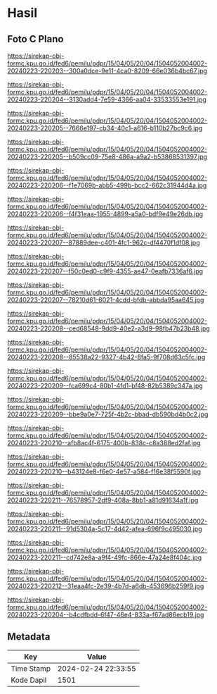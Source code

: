 # Hasil

## Foto C Plano

https://sirekap-obj-formc.kpu.go.id/fed6/pemilu/pdpr/15/04/05/20/04/1504052004002-20240223-220203--300a0dce-9e11-4ca0-8209-66e036b4bc67.jpg

https://sirekap-obj-formc.kpu.go.id/fed6/pemilu/pdpr/15/04/05/20/04/1504052004002-20240223-220204--3130add4-7e59-4366-aa04-33533553e191.jpg

https://sirekap-obj-formc.kpu.go.id/fed6/pemilu/pdpr/15/04/05/20/04/1504052004002-20240223-220205--7666e197-cb34-40c1-a616-b110b27bc9c6.jpg

https://sirekap-obj-formc.kpu.go.id/fed6/pemilu/pdpr/15/04/05/20/04/1504052004002-20240223-220205--b509cc09-75e8-486a-a9a2-b53868531397.jpg

https://sirekap-obj-formc.kpu.go.id/fed6/pemilu/pdpr/15/04/05/20/04/1504052004002-20240223-220206--f1e7069b-abb5-499b-bcc2-662c31944d4a.jpg

https://sirekap-obj-formc.kpu.go.id/fed6/pemilu/pdpr/15/04/05/20/04/1504052004002-20240223-220206--f4f31eaa-1955-4899-a5a0-bdf9e49e26db.jpg

https://sirekap-obj-formc.kpu.go.id/fed6/pemilu/pdpr/15/04/05/20/04/1504052004002-20240223-220207--87889dee-c401-4fc1-962c-df4470f1df08.jpg

https://sirekap-obj-formc.kpu.go.id/fed6/pemilu/pdpr/15/04/05/20/04/1504052004002-20240223-220207--f50c0ed0-c9f9-4355-ae47-0eafb7336af6.jpg

https://sirekap-obj-formc.kpu.go.id/fed6/pemilu/pdpr/15/04/05/20/04/1504052004002-20240223-220207--78210d61-6021-4cdd-bfdb-abbda95aa645.jpg

https://sirekap-obj-formc.kpu.go.id/fed6/pemilu/pdpr/15/04/05/20/04/1504052004002-20240223-220208--ced68548-9dd9-40e2-a3d9-98fb47b23b48.jpg

https://sirekap-obj-formc.kpu.go.id/fed6/pemilu/pdpr/15/04/05/20/04/1504052004002-20240223-220208--85538a22-9327-4b42-8fa5-9f708d63c5fc.jpg

https://sirekap-obj-formc.kpu.go.id/fed6/pemilu/pdpr/15/04/05/20/04/1504052004002-20240223-220209--fca699c4-80b1-4fd1-bf48-82b5389c347a.jpg

https://sirekap-obj-formc.kpu.go.id/fed6/pemilu/pdpr/15/04/05/20/04/1504052004002-20240223-220209--bbe9a0e7-725f-4b2c-bbad-db590bd4b0c2.jpg

https://sirekap-obj-formc.kpu.go.id/fed6/pemilu/pdpr/15/04/05/20/04/1504052004002-20240223-220210--afb8ac4f-6175-400b-838c-c8a388ed2faf.jpg

https://sirekap-obj-formc.kpu.go.id/fed6/pemilu/pdpr/15/04/05/20/04/1504052004002-20240223-220210--b43124e8-f6e0-4e57-a584-f16e38f5590f.jpg

https://sirekap-obj-formc.kpu.go.id/fed6/pemilu/pdpr/15/04/05/20/04/1504052004002-20240223-220211--76578957-2df9-408a-8bb1-a81d91634a1f.jpg

https://sirekap-obj-formc.kpu.go.id/fed6/pemilu/pdpr/15/04/05/20/04/1504052004002-20240223-220211--91d5304a-5c17-4d42-afea-696f9c495030.jpg

https://sirekap-obj-formc.kpu.go.id/fed6/pemilu/pdpr/15/04/05/20/04/1504052004002-20240223-220211--cd742e8a-a9f4-49fc-866e-47a24e8f404c.jpg

https://sirekap-obj-formc.kpu.go.id/fed6/pemilu/pdpr/15/04/05/20/04/1504052004002-20240223-220212--31eaa4fc-2e39-4b7d-a6db-453696b259f9.jpg

https://sirekap-obj-formc.kpu.go.id/fed6/pemilu/pdpr/15/04/05/20/04/1504052004002-20240223-220204--b4cdfbdd-6f47-46e4-833a-f67ad86ecb19.jpg


## Metadata

| Key        | Value               |
| ---------- | ------------------- |
| Time Stamp | 2024-02-24 22:33:55 |
| Kode Dapil | 1501                |




